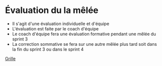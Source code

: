 # Évaluation du la mêlée

- Il s'agit d'une évaluation individuelle et d'équipe
- L'évaluation est faite par le coach d'équipe
- Le coach d'équipe fera une évaluation formative pendant une mêlée du sprint 3
- La correction sommative se fera sur une autre mêlée plus tard soit dans la fin du sprint 3 ou dans le sprint 4

[Grille](09-grilles/Grille-Melee.xlsx)